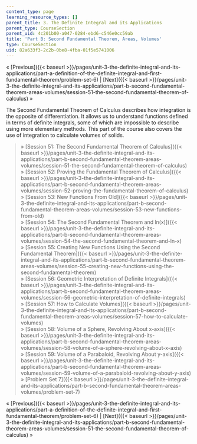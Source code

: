 ```yaml
---
content_type: page
learning_resource_types: []
parent_title: 3. The Definite Integral and its Applications
parent_type: CourseSection
parent_uid: 4c201b00-a047-0284-ebd6-c546e0cc59ab
title: 'Part B: Second Fundamental Theorem, Areas, Volumes'
type: CourseSection
uid: 82a633f3-2c2b-0be8-4fba-01f5e5741006
---
```


« [Previous]({{< baseurl >}}/pages/unit-3-the-definite-integral-and-its-applications/part-a-definition-of-the-definite-integral-and-first-fundamental-theorem/problem-set-6) | [Next]({{< baseurl >}}/pages/unit-3-the-definite-integral-and-its-applications/part-b-second-fundamental-theorem-areas-volumes/session-51-the-second-fundamental-theorem-of-calculus) »

The Second Fundamental Theorem of Calculus describes how integration is the opposite of differentiation. It allows us to understand functions defined in terms of definite integrals, some of which are impossible to describe using more elementary methods. This part of the course also covers the use of integration to calculate volumes of solids.

> » [Session 51: The Second Fundamental Theorem of Calculus]({{< baseurl >}}/pages/unit-3-the-definite-integral-and-its-applications/part-b-second-fundamental-theorem-areas-volumes/session-51-the-second-fundamental-theorem-of-calculus)  
> » [Session 52: Proving the Fundamental Theorem of Calculus]({{< baseurl >}}/pages/unit-3-the-definite-integral-and-its-applications/part-b-second-fundamental-theorem-areas-volumes/session-52-proving-the-fundamental-theorem-of-calculus)  
> » [Session 53: New Functions From Old]({{< baseurl >}}/pages/unit-3-the-definite-integral-and-its-applications/part-b-second-fundamental-theorem-areas-volumes/session-53-new-functions-from-old)  
> » [Session 54: The Second Fundamental Theorem and ln(x)]({{< baseurl >}}/pages/unit-3-the-definite-integral-and-its-applications/part-b-second-fundamental-theorem-areas-volumes/session-54-the-second-fundamental-theorem-and-ln-x)  
> » [Session 55: Creating New Functions Using the Second Fundamental Theorem]({{< baseurl >}}/pages/unit-3-the-definite-integral-and-its-applications/part-b-second-fundamental-theorem-areas-volumes/session-55-creating-new-functions-using-the-second-fundamental-theorem)  
> » [Session 56: Geometric Interpretation of Definite Integrals]({{< baseurl >}}/pages/unit-3-the-definite-integral-and-its-applications/part-b-second-fundamental-theorem-areas-volumes/session-56-geometric-interpretation-of-definite-integrals)  
> » [Session 57: How to Calculate Volumes]({{< baseurl >}}/pages/unit-3-the-definite-integral-and-its-applications/part-b-second-fundamental-theorem-areas-volumes/session-57-how-to-calculate-volumes)  
> » [Session 58: Volume of a Sphere, Revolving About x-axis]({{< baseurl >}}/pages/unit-3-the-definite-integral-and-its-applications/part-b-second-fundamental-theorem-areas-volumes/session-58-volume-of-a-sphere-revolving-about-x-axis)  
> » [Session 59: Volume of a Parabaloid, Revolving About y-axis]({{< baseurl >}}/pages/unit-3-the-definite-integral-and-its-applications/part-b-second-fundamental-theorem-areas-volumes/session-59-volume-of-a-parabaloid-revolving-about-y-axis)  
> » [Problem Set 7]({{< baseurl >}}/pages/unit-3-the-definite-integral-and-its-applications/part-b-second-fundamental-theorem-areas-volumes/problem-set-7)

« [Previous]({{< baseurl >}}/pages/unit-3-the-definite-integral-and-its-applications/part-a-definition-of-the-definite-integral-and-first-fundamental-theorem/problem-set-6) | [Next]({{< baseurl >}}/pages/unit-3-the-definite-integral-and-its-applications/part-b-second-fundamental-theorem-areas-volumes/session-51-the-second-fundamental-theorem-of-calculus) »